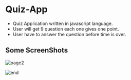# Quiz-App
- Quiz Application written in javascript language.
- User will get 9 question each one gives one point.
- User have to answer the question before time is over. 

## Some ScreenShots

![page2](https://user-images.githubusercontent.com/109099521/187269831-573c310f-a52a-4600-83fa-ce3c3558423d.PNG)


![end](https://user-images.githubusercontent.com/109099521/187269400-85d333c6-b520-4d7e-9605-224f5fef53b9.PNG)


